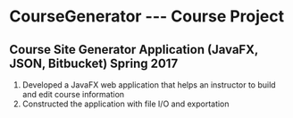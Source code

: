 # CourseGenerator --- Course Project
## Course Site Generator Application      (JavaFX, JSON, Bitbucket)                                        Spring 2017
  1. Developed a JavaFX web application that helps an instructor to build and edit course information
  2. Constructed the application with file I/O and exportation

